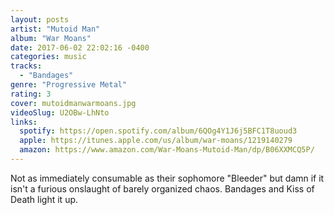 ```yaml
---
layout: posts
artist: "Mutoid Man"
album: "War Moans"
date: 2017-06-02 22:02:16 -0400
categories: music
tracks:
  - "Bandages"
genre: "Progressive Metal"
rating: 3
cover: mutoidmanwarmoans.jpg
videoSlug: U2OBw-LhNto
links:
  spotify: https://open.spotify.com/album/6QOg4Y1J6j5BFC1T8uoud3
  apple: https://itunes.apple.com/us/album/war-moans/1219140279
  amazon: https://www.amazon.com/War-Moans-Mutoid-Man/dp/B06XXMCQ5P/
---
```


Not as immediately consumable as their sophomore "Bleeder" but damn if it isn't a furious onslaught of barely organized chaos.  Bandages and Kiss of Death light it up.
